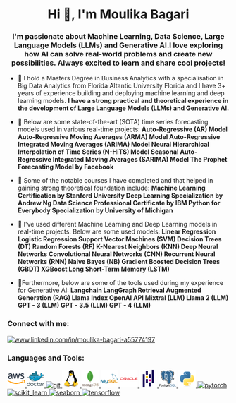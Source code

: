 

<h1 align="center">Hi 👋, I'm Moulika Bagari</h1>
<h3 align="center">I'm passionate about Machine Learning, Data Science, Large Language Models (LLMs) and Generative AI.I love exploring how AI can solve real-world problems and create new possibilities. Always excited to learn and share cool projects!</h3>

- 🔭 I hold a Masters Degree in Business Analytics with a specialisation in Big Data Analytics from Florida Altantic University Florida and I have 3+ years of experience building and deploying machine learning and deep learning models. **I have a strong practical and theoretical experience in the development of Large Language Models (LLMs) and Generative AI.**

- 🔭 Below are some state-of-the-art (SOTA) time series forecasting models used in various real-time projects: **Auto-Regressive (AR) Model Auto-Regressive Moving Averages (ARMA) Model Auto-Regressive Integrated Moving Averages (ARIMA) Model Neural Hierarchical Interpolation of Time Series (N-HiTS) Model Seasonal Auto-Regressive Integrated Moving Averages (SARIMA) Model The Prophet Forecasting Model by Facebook**

- 🔭 Some of the notable courses I have completed and that helped in gaining strong theoretical foundation include: **Machine Learning Certification by Stanford University Deep Learning Specialization by Andrew Ng Data Science Professional Certificate by IBM Python for Everybody Specialization by University of Michigan**

- 🔭 I've used different Machine Learning and Deep Learning models in real-time projects. Below are some used models: **Linear Regression Logistic Regression Support Vector Machines (SVM) Decision Trees (DT) Random Forests (RF) K-Nearest Neighbors (KNN) Deep Neural Networks Convolutional Neural Networks (CNN) Recurrent Neural Networks (RNN) Naive Bayes (NB) Gradient Boosted Decision Trees (GBDT) XGBoost Long Short-Term Memory (LSTM)**

- 🔭Furthermore, below are some of the tools used during my experience for Generative AI: **Langchain LangGraph Retrieval Augmented Generation (RAG) Llama Index OpenAI API Mixtral (LLM) Llama 2 (LLM) GPT - 3 (LLM) GPT - 3.5 (LLM) GPT - 4 (LLM)**

<h3 align="left">Connect with me:</h3>
<p align="left">
<a href="https://linkedin.com/in/www.linkedin.com/in/moulika-bagari-a55774197" target="blank"><img align="center" src="https://raw.githubusercontent.com/rahuldkjain/github-profile-readme-generator/master/src/images/icons/Social/linked-in-alt.svg" alt="www.linkedin.com/in/moulika-bagari-a55774197" height="30" width="40" /></a>
</p>

<h3 align="left">Languages and Tools:</h3>
<p align="left"> <a href="https://aws.amazon.com" target="_blank" rel="noreferrer"> <img src="https://raw.githubusercontent.com/devicons/devicon/master/icons/amazonwebservices/amazonwebservices-original-wordmark.svg" alt="aws" width="40" height="40"/> </a> <a href="https://www.docker.com/" target="_blank" rel="noreferrer"> <img src="https://raw.githubusercontent.com/devicons/devicon/master/icons/docker/docker-original-wordmark.svg" alt="docker" width="40" height="40"/> </a> <a href="https://git-scm.com/" target="_blank" rel="noreferrer"> <img src="https://www.vectorlogo.zone/logos/git-scm/git-scm-icon.svg" alt="git" width="40" height="40"/> </a> <a href="https://www.linux.org/" target="_blank" rel="noreferrer"> <img src="https://raw.githubusercontent.com/devicons/devicon/master/icons/linux/linux-original.svg" alt="linux" width="40" height="40"/> </a> <a href="https://www.mongodb.com/" target="_blank" rel="noreferrer"> <img src="https://raw.githubusercontent.com/devicons/devicon/master/icons/mongodb/mongodb-original-wordmark.svg" alt="mongodb" width="40" height="40"/> </a> <a href="https://www.mysql.com/" target="_blank" rel="noreferrer"> <img src="https://raw.githubusercontent.com/devicons/devicon/master/icons/mysql/mysql-original-wordmark.svg" alt="mysql" width="40" height="40"/> </a> <a href="https://www.oracle.com/" target="_blank" rel="noreferrer"> <img src="https://raw.githubusercontent.com/devicons/devicon/master/icons/oracle/oracle-original.svg" alt="oracle" width="40" height="40"/> </a> <a href="https://pandas.pydata.org/" target="_blank" rel="noreferrer"> <img src="https://raw.githubusercontent.com/devicons/devicon/2ae2a900d2f041da66e950e4d48052658d850630/icons/pandas/pandas-original.svg" alt="pandas" width="40" height="40"/> </a> <a href="https://www.postgresql.org" target="_blank" rel="noreferrer"> <img src="https://raw.githubusercontent.com/devicons/devicon/master/icons/postgresql/postgresql-original-wordmark.svg" alt="postgresql" width="40" height="40"/> </a> <a href="https://www.python.org" target="_blank" rel="noreferrer"> <img src="https://raw.githubusercontent.com/devicons/devicon/master/icons/python/python-original.svg" alt="python" width="40" height="40"/> </a> <a href="https://pytorch.org/" target="_blank" rel="noreferrer"> <img src="https://www.vectorlogo.zone/logos/pytorch/pytorch-icon.svg" alt="pytorch" width="40" height="40"/> </a> <a href="https://scikit-learn.org/" target="_blank" rel="noreferrer"> <img src="https://upload.wikimedia.org/wikipedia/commons/0/05/Scikit_learn_logo_small.svg" alt="scikit_learn" width="40" height="40"/> </a> <a href="https://seaborn.pydata.org/" target="_blank" rel="noreferrer"> <img src="https://seaborn.pydata.org/_images/logo-mark-lightbg.svg" alt="seaborn" width="40" height="40"/> </a> <a href="https://www.tensorflow.org" target="_blank" rel="noreferrer"> <img src="https://www.vectorlogo.zone/logos/tensorflow/tensorflow-icon.svg" alt="tensorflow" width="40" height="40"/> </a> </p>
